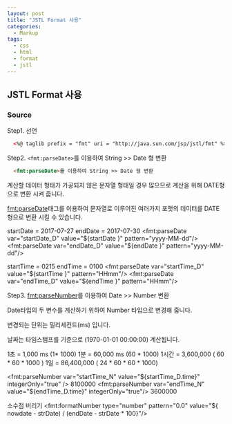 ```yaml
---
layout: post
title: "JSTL Format 사용"
categories:
  - Markup
tags:
  - css
  - html
  - format
  - jstl
---
```


## JSTL Format 사용

### Source

Step1. 선언
```html
  <%@ taglib prefix = "fmt" uri = "http://java.sun.com/jsp/jstl/fmt" %>
```

Step2. `<fmt:parseDate>`를 이용하여 String >> Date 형 변환
```html
  <fmt:parseDate>를 이용하여 String >> Date 형 변환
```

계산할 데이터 형태가 가공되지 않은 문자열 형태일 경우 많으므로 계산을 위해 DATE형으로 변환 시켜 줍니다.

<fmt:parseDate>태그를 이용하여 문자열로 이루어진 여러가지 포맷의 데이터를 DATE형으로 변환 시킬 수 있습니다.

startDate = 2017-07-27 endDate = 2017-07-30 <fmt:parseDate var="startDate_D" value="${startDate }" pattern="yyyy-MM-dd"/> <fmt:parseDate var="endDate_D" value="${endDate }" pattern="yyyy-MM-dd"/>

startTime = 0215 endTime = 0100 <fmt:parseDate var="startTime_D" value="${startTime }" pattern="HHmm"/> <fmt:parseDate var="endTime_D" value="${endTime }" pattern="HHmm"/>


Step3. <fmt:parseNumber>를 이용하여 Date >> Number 변환

Date타입의 두 변수를 계산하기 위하여 Number 타입으로 변경해 줍니다.

변경되는 단위는 밀리세컨드(ms) 입니다.

날짜는 타임스탬프를 기준으로 (1970-01-01 00:00:00) 계산됩니다.

1초 = 1,000 ms (1* 1000) 1분 = 60,000 ms (60 * 1000) 1시간 = 3,600,000 ( 60 * 60 * 1000 ) 1일 = 86,400,000 ( 24 * 60 * 60 * 1000)

<fmt:parseNumber var="startTime_N" value="${startTime_D.time}" integerOnly="true" /> 8100000 <fmt:parseNumber var="endTime_N" value="${endTime_D.time}" integerOnly="true"/> 3600000

소수점 버리기 <fmt:formatNumber type="number" pattern="0.0" value="${ nowdate - strDate) / (endDate - strDate * 100}"/>